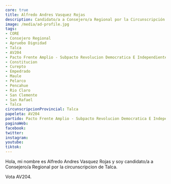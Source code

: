 ```yaml
---
core: true
title: Alfredo Andres Vasquez Rojas
description: Candidato/a a Consejero/a Regional por la Circunscripción de Talca
image: /media/ad-profile.jpg
tags:
- CORE
- Consejero Regional
- Apruebo Dignidad
- Talca
- AV204
- Pacto Frente Amplio - Subpacto Revolucion Democratica E Independientes - Revolucion Democratica
- Constitucion
- Curepto
- Empedrado
- Maule
- Pelarco
- Pencahue
- Rio Claro
- San Clemente
- San Rafael
- Talca
circunscripcionProvincial: Talca
papeleta: AV204
partido: Pacto Frente Amplio - Subpacto Revolucion Democratica E Independientes - Revolucion Democratica
paginaWeb:
facebook:
twitter:
instagram:
youtube:
tiktok:
---
```

Hola, mi nombre es Alfredo Andres Vasquez Rojas y soy candidato/a a Consejero/a Regional por la circunscripcion de Talca.

Vota AV204.